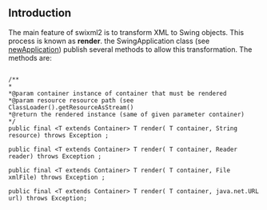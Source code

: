## Introduction ##

The main feature of swixml2 is to transform XML to Swing objects. This process is known as **render**.  the SwingApplication class (see [newApplication](newApplication.md)) publish several methods to allow this transformation.
The methods are:

```

/**
*
*@param container instance of container that must be rendered
*@param resource resource path (see ClassLoader().getResourceAsStream()
*@return the rendered instance (same of given parameter container)
*/
public final <T extends Container> T render( T container, String resource) throws Exception ;
  
public final <T extends Container> T render( T container, Reader reader) throws Exception ;

public final <T extends Container> T render( T container, File xmlFile) throws Exception ;

public final <T extends Container> T render( T container, java.net.URL url) throws Exception;

```
